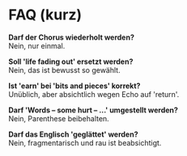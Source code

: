 # FAQ (kurz)

**Darf der Chorus wiederholt werden?**  
Nein, nur einmal.

**Soll 'life fading out' ersetzt werden?**  
Nein, das ist bewusst so gewählt.

**Ist 'earn' bei 'bits and pieces' korrekt?**  
Unüblich, aber absichtlich wegen Echo auf 'return'.

**Darf 'Words – some hurt – …' umgestellt werden?**  
Nein, Parenthese beibehalten.

**Darf das Englisch 'geglättet' werden?**  
Nein, fragmentarisch und rau ist beabsichtigt.
